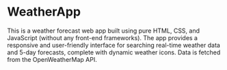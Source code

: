 # WeatherApp
This is a weather forecast web app built using pure HTML, CSS, and JavaScript (without any front-end frameworks). The app provides a responsive and user-friendly interface for searching real-time weather data and 5-day forecasts, complete with dynamic weather icons. Data is fetched from the OpenWeatherMap API.
